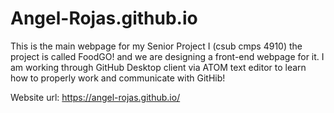 # Angel-Rojas.github.io
This is the main webpage for my Senior Project I (csub cmps 4910)
  the project is called FoodGO! and we are designing a front-end webpage for it.
  I am working through GitHub Desktop client via ATOM text editor to learn how
  to properly work and communicate with GitHib!

Website url: https://angel-rojas.github.io/
